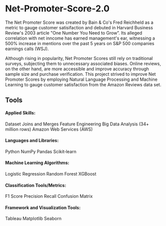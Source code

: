 # Net-Promoter-Score-2.0

The Net Promoter Score was created by Bain & Co's Fred Reichheld as a metric to gauge customer satisifaction and debuted in Harvard Business Review's 2003 article "One Number You Need to Grow”. Its alleged correlation with net inncome has earned management's ear, witnessing a 500% increase in mentions over the past 5 years on S&P 500 companies earnings calls (WSJ).

Although rising in popularity, Net Promoter Scores still rely on traditional surveys, subjecting them to unnecessary associated biases. Online reviews, on the other hand, are more accessible and improve accuracy through sample size and purchase verification. This project strived to improve Net Promoter Scores by employing Natural Language Processing and Machine Learning to gauge customer satisfaction from the Amazon Reviews data set.



## Tools

#### Applied Skills:

Dataset Joins and Merges
Feature Engineering
Big Data Analysis (34+ million rows)
Amazon Web Services (AWS)

#### Languages and Libraries:

Python
NumPy
Pandas
Scikit‐learn

#### Machine Learning Algorithms:

Logistic Regression
Random Forest
XGBoost

#### Classification Tools/Metrics:

F1 Score
Precision
Recall
Confusion Matrix

#### Framework and Visualization Tools:

Tableau
Matplotlib
Seaborn
